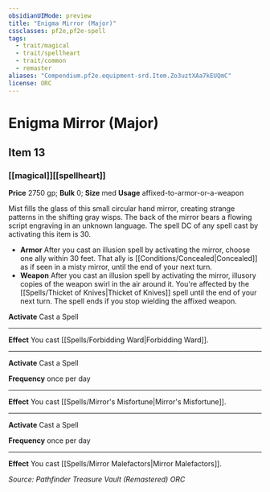 ```yaml
---
obsidianUIMode: preview
title: "Enigma Mirror (Major)"
cssclasses: pf2e,pf2e-spell
tags:
  - trait/magical
  - trait/spellheart
  - trait/common
  - remaster
aliases: "Compendium.pf2e.equipment-srd.Item.Zo3uztXAa7kEUQmC"
license: ORC
---
```

# Enigma Mirror (Major)
## Item 13
### [[magical]][[spellheart]]


**Price** 2750 gp; 
**Bulk** 0; **Size** med
**Usage** affixed-to-armor-or-a-weapon

Mist fills the glass of this small circular hand mirror, creating strange patterns in the shifting gray wisps. The back of the mirror bears a flowing script engraving in an unknown language. The spell DC of any spell cast by activating this item is 30.

*   **Armor** After you cast an illusion spell by activating the mirror, choose one ally within 30 feet. That ally is [[Conditions/Concealed|Concealed]] as if seen in a misty mirror, until the end of your next turn.
*   **Weapon** After you cast an illusion spell by activating the mirror, illusory copies of the weapon swirl in the air around it. You're affected by the [[Spells/Thicket of Knives|Thicket of Knives]] spell until the end of your next turn. The spell ends if you stop wielding the affixed weapon.

**Activate** Cast a Spell

* * *

**Effect** You cast [[Spells/Forbidding Ward|Forbidding Ward]].

* * *

**Activate** Cast a Spell

**Frequency** once per day

* * *

**Effect** You cast [[Spells/Mirror's Misfortune|Mirror's Misfortune]].

* * *

**Activate** Cast a Spell

**Frequency** once per day

* * *

**Effect** You cast [[Spells/Mirror Malefactors|Mirror Malefactors]].

*Source: Pathfinder Treasure Vault (Remastered)*
*ORC*